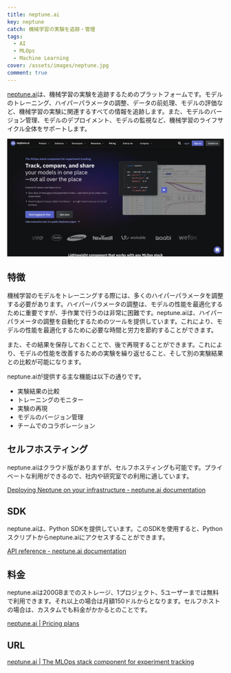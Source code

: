 ```yaml
---
title: neptune.ai
key: neptune
catch: 機械学習の実験を追跡・管理
tags:
  - AI
  - MLOps
  - Machine Learning
cover: /assets/images/neptune.jpg
comment: true
---
```


[neptune.ai](https://neptune.ai/)は、機械学習の実験を追跡するためのプラットフォームです。モデルのトレーニング、ハイパーパラメータの調整、データの前処理、モデルの評価など、機械学習の実験に関連するすべての情報を追跡します。また、モデルのバージョン管理、モデルのデプロイメント、モデルの監視など、機械学習のライフサイクル全体をサポートします。

[![neptune.aiのWebサイト](/assets/images/neptune.jpg)](https://neptune.ai/)

<!--more-->

## 特徴

機械学習のモデルをトレーニングする際には、多くのハイパーパラメータを調整する必要があります。ハイパーパラメータの調整は、モデルの性能を最適化するために重要ですが、手作業で行うのは非常に困難です。neptune.aiは、ハイパーパラメータの調整を自動化するためのツールを提供しています。これにより、モデルの性能を最適化するために必要な時間と労力を節約することができます。

また、その結果を保存しておくことで、後で再現することができます。これにより、モデルの性能を改善するための実験を繰り返せること、そして別の実験結果との比較が可能になります。

neptune.aiが提供する主な機能は以下の通りです。

- 実験結果の比較
- トレーニングのモニター
- 実験の再現
- モデルのバージョン管理
- チームでのコラボレーション

## セルフホスティング

neptune.aiはクラウド版がありますが、セルフホスティングも可能です。プライベートな利用ができるので、社内や研究室での利用に適しています。

[Deploying Neptune on your infrastructure - neptune.ai documentation](https://docs.neptune.ai/onprem/)

## SDK

neptune.aiは、Python SDKを提供しています。このSDKを使用すると、Pythonスクリプトからneptune.aiにアクセスすることができます。

[API reference - neptune.ai documentation](https://docs.neptune.ai/api/)

## 料金

neptune.aiは200GBまでのストレージ、1プロジェクト、5ユーザーまでは無料で利用できます。それ以上の場合は月額150ドルからとなります。セルフホストの場合は、カスタムでも料金がかかるとのことです。

[neptune.ai \| Pricing plans](https://neptune.ai/pricing)

## URL

[neptune.ai \| The MLOps stack component for experiment tracking](https://neptune.ai/)
